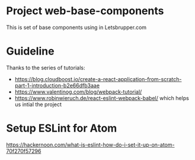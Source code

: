 # Project web-base-components
This is set of base components using in Letsbrupper.com

# Guideline
Thanks to the series of tutorials:
- https://blog.cloudboost.io/create-a-react-application-from-scratch-part-1-introduction-b2e66dfb3aae
- https://www.valentinog.com/blog/webpack-tutorial/
- https://www.robinwieruch.de/react-eslint-webpack-babel/
which helps us intial the project

# Setup ESLint for Atom
https://hackernoon.com/what-is-eslint-how-do-i-set-it-up-on-atom-70f270f57296
